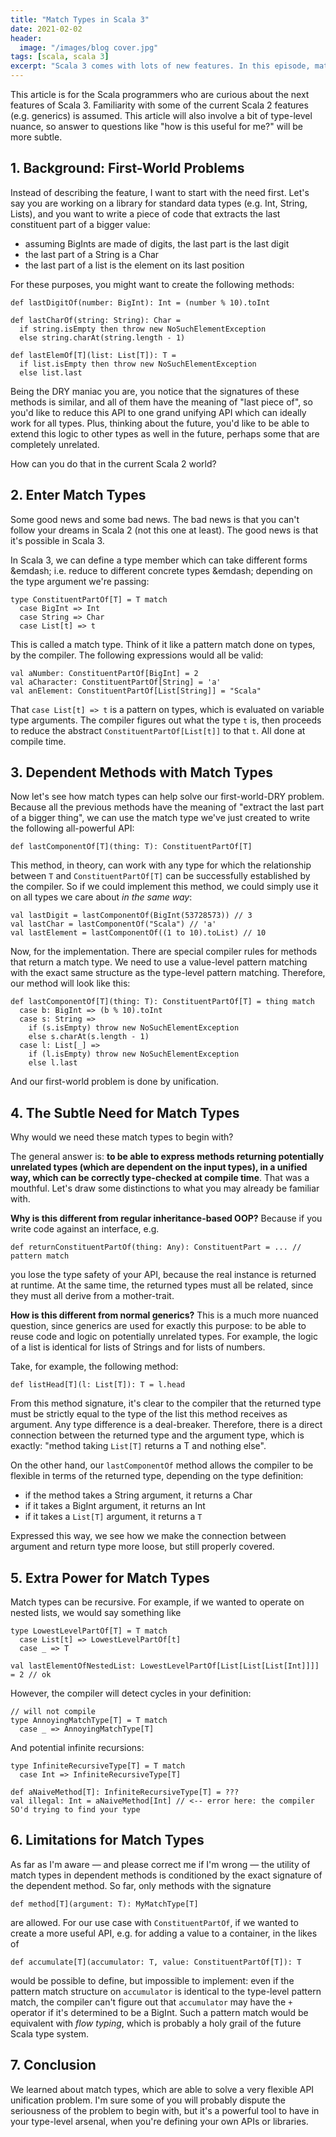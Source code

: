 ```yaml
---
title: "Match Types in Scala 3"
date: 2021-02-02
header:
  image: "/images/blog cover.jpg"
tags: [scala, scala 3]
excerpt: "Scala 3 comes with lots of new features. In this episode, match types: a pattern matching on types, and a tool for more accurate type checking."
---
```


This article is for the Scala programmers who are curious about the next features of Scala 3. Familiarity with some of the current Scala 2 features (e.g. generics) is assumed. This article will also involve a bit of type-level nuance, so answer to questions like "how is this useful for me?" will be more subtle.

## 1. Background: First-World Problems

Instead of describing the feature, I want to start with the need first. Let's say you are working on a library for standard data types (e.g. Int, String, Lists), and you want to write a piece of code that extracts the last constituent part of a bigger value:

- assuming BigInts are made of digits, the last part is the last digit 
- the last part of a String is a Char
- the last part of a list is the element on its last position

For these purposes, you might want to create the following methods:

```scala3
def lastDigitOf(number: BigInt): Int = (number % 10).toInt

def lastCharOf(string: String): Char =
  if string.isEmpty then throw new NoSuchElementException
  else string.charAt(string.length - 1)

def lastElemOf[T](list: List[T]): T =
  if list.isEmpty then throw new NoSuchElementException
  else list.last
```  
 
Being the DRY maniac you are, you notice that the signatures of these methods is similar, and all of them have the meaning of "last piece of", so you'd like to reduce this API to one grand unifying API which can ideally work for all types. Plus, thinking about the future, you'd like to be able to extend this logic to other types as well in the future, perhaps some that are completely unrelated.

How can you do that in the current Scala 2 world?

## 2. Enter Match Types

Some good news and some bad news. The bad news is that you can't follow your dreams in Scala 2 (not this one at least). The good news is that it's possible in Scala 3.

In Scala 3, we can define a type member which can take different forms &emdash; i.e. reduce to different concrete types &emdash; depending on the type argument we're passing:

```scala3
type ConstituentPartOf[T] = T match
  case BigInt => Int
  case String => Char
  case List[t] => t
```

This is called a match type. Think of it like a pattern match done on types, by the compiler. The following expressions would all be valid:

```scala3
val aNumber: ConstituentPartOf[BigInt] = 2
val aCharacter: ConstituentPartOf[String] = 'a'
val anElement: ConstituentPartOf[List[String]] = "Scala"
```

That `case List[t] => t` is a pattern on types, which is evaluated on variable type arguments. The compiler figures out what the type `t` is, then proceeds to reduce the abstract `ConstituentPartOf[List[t]]` to that `t`. All done at compile time.

## 3. Dependent Methods with Match Types

Now let's see how match types can help solve our first-world-DRY problem. Because all the previous methods have the meaning of "extract the last part of a bigger thing", we can use the match type we've just created to write the following all-powerful API:

```scala3
def lastComponentOf[T](thing: T): ConstituentPartOf[T]
```

This method, in theory, can work with any type for which the relationship between `T` and `ConstituentPartOf[T]` can be successfully established by the compiler. So if we could implement this method, we could simply use it on all types we care about _in the same way_:

```
val lastDigit = lastComponentOf(BigInt(53728573)) // 3
val lastChar = lastComponentOf("Scala") // 'a'
val lastElement = lastComponentOf((1 to 10).toList) // 10
```

Now, for the implementation. There are special compiler rules for methods that return a match type. We need to use a value-level pattern matching with the exact same structure as the type-level pattern matching. Therefore, our method will look like this:

```scala3
def lastComponentOf[T](thing: T): ConstituentPartOf[T] = thing match
  case b: BigInt => (b % 10).toInt
  case s: String => 
    if (s.isEmpty) throw new NoSuchElementException
    else s.charAt(s.length - 1)
  case l: List[_] =>
    if (l.isEmpty) throw new NoSuchElementException
    else l.last
```

And our first-world problem is done by unification.

## 4. The Subtle Need for Match Types

Why would we need these match types to begin with?

The general answer is: **to be able to express methods returning potentially unrelated types (which are dependent on the input types), in a unified way, which can be correctly type-checked at compile time**. That was a mouthful. Let's draw some distinctions to what you may already be familiar with.

**Why is this different from regular inheritance-based OOP?** Because if you write code against an interface, e.g.

```scala3
def returnConstituentPartOf(thing: Any): ConstituentPart = ... // pattern match
```

you lose the type safety of your API, because the real instance is returned at runtime. At the same time, the returned types must all be related, since they must all derive from a mother-trait.

**How is this different from normal generics?** This is a much more nuanced question, since generics are used for exactly this purpose: to be able to reuse code and logic on potentially unrelated types. For example, the logic of a list is identical for lists of Strings and for lists of numbers.

Take, for example, the following method:

```scala3
def listHead[T](l: List[T]): T = l.head
```

From this method signature, it's clear to the compiler that the returned type must be strictly equal to the type of the list this method receives as argument. Any type difference is a deal-breaker. Therefore, there is a direct connection between the returned type and the argument type, which is exactly: "method taking `List[T]` returns a T and nothing else".

On the other hand, our `lastComponentOf` method allows the compiler to be flexible in terms of the returned type, depending on the type definition:

- if the method takes a String argument, it returns a Char
- if it takes a BigInt argument, it returns an Int
- if it takes a `List[T]` argument, it returns a `T`

Expressed this way, we see how we make the connection between argument and return type more loose, but still properly covered.

## 5. Extra Power for Match Types

Match types can be recursive. For example, if we wanted to operate on nested lists, we would say something like

```scala3
type LowestLevelPartOf[T] = T match
  case List[t] => LowestLevelPartOf[t]
  case _ => T

val lastElementOfNestedList: LowestLevelPartOf[List[List[List[Int]]]] = 2 // ok
```

However, the compiler will detect cycles in your definition:

```scala3
// will not compile
type AnnoyingMatchType[T] = T match
  case _ => AnnoyingMatchType[T]
```

And potential infinite recursions:

```scala3
type InfiniteRecursiveType[T] = T match
  case Int => InfiniteRecursiveType[T]

def aNaiveMethod[T]: InfiniteRecursiveType[T] = ???
val illegal: Int = aNaiveMethod[Int] // <-- error here: the compiler SO'd trying to find your type
```

## 6. Limitations for Match Types

As far as I'm aware &mdash; and please correct me if I'm wrong &mdash; the utility of match types in dependent methods is conditioned by the exact signature of the dependent method. So far, only methods with the signature

```scala3
def method[T](argument: T): MyMatchType[T]
```

are allowed. For our use case with `ConstituentPartOf`, if we wanted to create a more useful API, e.g. for adding a value to a container, in the likes of 

```scala3
def accumulate[T](accumulator: T, value: ConstituentPartOf[T]): T
```

would be possible to define, but impossible to implement: even if the pattern match structure on `accumulator` is identical to the type-level pattern match, the compiler can't figure out that `accumulator` may have the `+` operator if it's determined to be a BigInt. Such a pattern match would be equivalent with _flow typing_, which is probably a holy grail of the future Scala type system.

## 7. Conclusion

We learned about match types, which are able to solve a very flexible API unification problem. I'm sure some of you will probably dispute the seriousness of the problem to begin with, but it's a powerful tool to have in your type-level arsenal, when you're defining your own APIs or libraries.